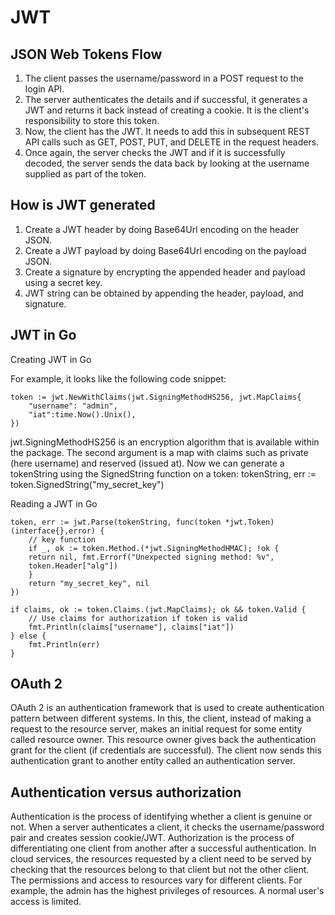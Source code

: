 # JWT 


## JSON Web Tokens Flow
1. The client passes the username/password in a POST request to the login API.
2. The server authenticates the details and if successful, it generates a JWT and returns it back instead of creating a cookie. It is the client's responsibility to store this token.
3. Now, the client has the JWT. It needs to add this in subsequent REST API calls such as GET, POST, PUT, and DELETE in the request headers.
4. Once again, the server checks the JWT and if it is successfully decoded, the server sends the data back by looking at the username supplied as part of the token.



## How is JWT generated
1. Create a JWT header by doing Base64Url encoding on the header JSON.
2. Create a JWT payload by doing Base64Url encoding on the payload JSON.
3. Create a signature by encrypting the appended header and payload using a secret key.
4. JWT string can be obtained by appending the header, payload, and signature.


## JWT in Go
Creating JWT in Go

For example, it looks like the following code snippet:

```
token := jwt.NewWithClaims(jwt.SigningMethodHS256, jwt.MapClaims{
    "username": "admin",
    "iat":time.Now().Unix(),
})
```

jwt.SigningMethodHS256 is an encryption algorithm that is available within the package. The second argument is a map with claims such as private (here username) and reserved (issued at). Now we can generate a tokenString using the SignedString function on a token:
tokenString, err := token.SignedString("my_secret_key")

Reading a JWT in Go

```
token, err := jwt.Parse(tokenString, func(token *jwt.Token) (interface{},error) {
    // key function
    if _, ok := token.Method.(*jwt.SigningMethodHMAC); !ok {
    return nil, fmt.Errorf("Unexpected signing method: %v",
    token.Header["alg"])
    }
    return "my_secret_key", nil
})

if claims, ok := token.Claims.(jwt.MapClaims); ok && token.Valid {
    // Use claims for authorization if token is valid
    fmt.Println(claims["username"], claims["iat"])
} else {
    fmt.Println(err)
}
```

## OAuth 2
OAuth 2 is an authentication framework that is used to create authentication pattern between different systems. In this, the client, instead of making a request to the resource server, makes an initial request for some entity called resource owner. This resource owner gives back the authentication grant for the client (if credentials are successful). The client now sends this authentication grant to another entity called an authentication server.


## Authentication versus authorization
Authentication is the process of identifying whether a client is genuine or not. When a server authenticates a client, it checks the username/password pair and creates session cookie/JWT.
Authorization is the process of differentiating one client from another after a successful authentication. In cloud services, the resources requested by a client need to be served by checking that the resources belong to that client but not the other client. The permissions and access to resources vary for different clients. For example, the admin has the highest privileges of resources. A normal user's access is limited.




